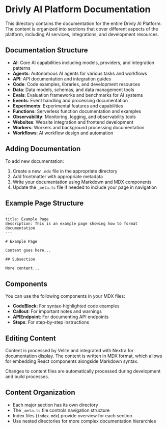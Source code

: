 # Drivly AI Platform Documentation

This directory contains the documentation for the entire Drivly AI Platform. The content is organized into sections that cover different aspects of the platform, including AI services, integrations, and development resources.

## Documentation Structure

- **AI**: Core AI capabilities including models, providers, and integration patterns
- **Agents**: Autonomous AI agents for various tasks and workflows
- **API**: API documentation and integration guides
- **Code**: Code examples, libraries, and development resources
- **Data**: Data models, schemas, and data management tools
- **Evals**: Evaluation frameworks and benchmarks for AI systems
- **Events**: Event handling and processing documentation
- **Experiments**: Experimental features and capabilities
- **Functions**: Serverless function documentation and examples
- **Observability**: Monitoring, logging, and observability tools
- **Websites**: Website integration and frontend development
- **Workers**: Workers and background processing documentation
- **Workflows**: AI workflow design and automation

## Adding Documentation

To add new documentation:

1. Create a new `.mdx` file in the appropriate directory
2. Add frontmatter with appropriate metadata
3. Write your documentation using Markdown and MDX components
4. Update the `_meta.ts` file if needed to include your page in navigation

## Example Page Structure

```mdx
---
title: Example Page
description: This is an example page showing how to format documentation
---

# Example Page

Content goes here...

## Subsection

More content...
```

## Components

You can use the following components in your MDX files:

- **CodeBlock**: For syntax-highlighted code examples
- **Callout**: For important notes and warnings
- **APIEndpoint**: For documenting API endpoints
- **Steps**: For step-by-step instructions

## Editing Content

Content is processed by Velite and integrated with Nextra for documentation display. The content is written in MDX format, which allows for embedding React components alongside Markdown syntax.

Changes to content files are automatically processed during development and build processes.

## Content Organization

- Each major section has its own directory
- The `_meta.ts` file controls navigation structure
- Index files (`index.mdx`) provide overview for each section
- Use nested directories for more complex documentation hierarchies

